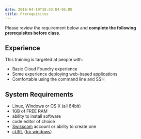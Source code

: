 ```yaml
---
date: 2016-04-19T18:59:04-06:00
title: Prerequisites
---
```


Please review the requirement below and **complete the following prerequisites before class**.  

## Experience

This training is targeted at people with:

* Basic Cloud Foundry experience  
* Some experience deploying web-based applications
* Comfortable using the command line and SSH


## System Requirements

* Linux, Windows or OS X (all 64bit)
* 1GB of FREE RAM
* ability to install software
* code editor of choice
* <a href="https://pre-cf-summit-registration.scapp.io/" target="_blank">Swisscom</a> account or ability to create one
* <a href="https://curl.haxx.se" target="_blank">cURL</a> (<a href="https://curl.haxx.se/download.html#Win64" target="_blank">for windows</a>)

